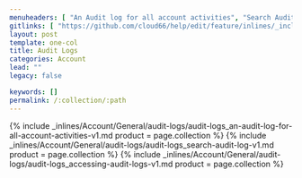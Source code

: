 ```yaml
---
menuheaders: [ "An Audit log for all account activities", "Search Audit Log", "Accessing Audit Logs" ]
gitlinks: [ "https://github.com/cloud66/help/edit/feature/inlines/_includes/_inlines/Account/General/audit-logs/audit-logs_an-audit-log-for-all-account-activities-v1.md", "https://github.com/cloud66/help/edit/feature/inlines/_includes/_inlines/Account/General/audit-logs/audit-logs_search-audit-log-v1.md", "https://github.com/cloud66/help/edit/feature/inlines/_includes/_inlines/Account/General/audit-logs/audit-logs_accessing-audit-logs-v1.md" ]
layout: post
template: one-col
title: Audit Logs
categories: Account
lead: ""
legacy: false

keywords: []
permalink: /:collection/:path
---
```




{% include _inlines/Account/General/audit-logs/audit-logs_an-audit-log-for-all-account-activities-v1.md  product = page.collection %}
{% include _inlines/Account/General/audit-logs/audit-logs_search-audit-log-v1.md  product = page.collection %}
{% include _inlines/Account/General/audit-logs/audit-logs_accessing-audit-logs-v1.md  product = page.collection %}